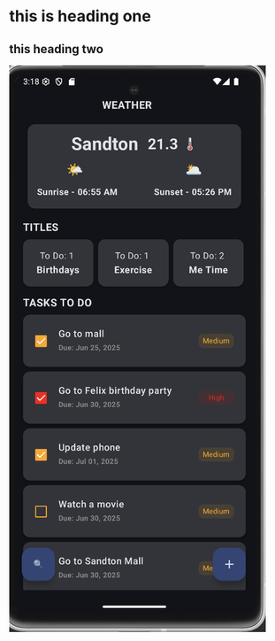 

# this is heading one
## this heading two

![](https://github.com/NathiGlucode/ToDoListApp/blob/main/Screenshot%202025-06-24%20at%2015.18.57.png)
